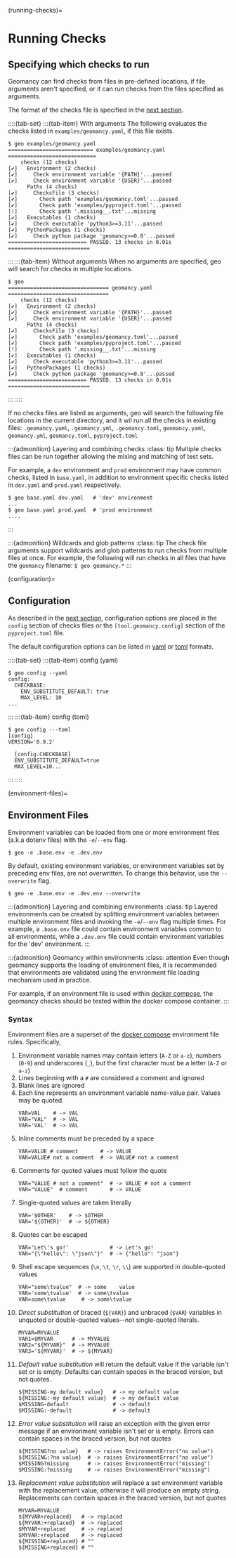 (running-checks)=
# Running Checks

## Specifying which checks to run

Geomancy can find checks from files in pre-defined locations, if file
arguments aren't specified, or it can run checks from the files specified as
arguments.

The format of the checks file is specified in the [next section](#file-format).

::::{tab-set}
:::{tab-item} With arguments
The following evaluates the checks listed in ``examples/geomancy.yaml``, if
this file exists.
```shell
$ geo examples/geomancy.yaml
=========================== examples/geomancy.yaml ============================
    checks (12 checks)
[✔]   Environment (2 checks)
[✔]     Check environment variable '{PATH}'...passed
[✔]     Check environment variable '{USER}'...passed
      Paths (4 checks)
[✔]     ChecksFile (3 checks)
[✔]       Check path 'examples/geomancy.toml'...passed
[✔]       Check path 'examples/pyproject.toml'...passed
[!]       Check path '.missing__.txt'...missing
[✔]   Executables (1 checks)
[✔]     Check executable 'python3>=3.11'...passed
[✔]   PythonPackages (1 checks)
[✔]     Check python package 'geomancy>=0.8'...passed
========================= PASSED. 13 checks in 0.01s ==========================
```
:::
:::{tab-item} Without arguments
When no arguments are specified, geo will search for checks in multiple locations.
```shell
$ geo
================================ geomancy.yaml ================================
    checks (12 checks)
[✔]   Environment (2 checks)
[✔]     Check environment variable '{PATH}'...passed
[✔]     Check environment variable '{USER}'...passed
      Paths (4 checks)
[✔]     ChecksFile (3 checks)
[✔]       Check path 'examples/geomancy.toml'...passed
[✔]       Check path 'examples/pyproject.toml'...passed
[!]       Check path '.missing__.txt'...missing
[✔]   Executables (1 checks)
[✔]     Check executable 'python3>=3.11'...passed
[✔]   PythonPackages (1 checks)
[✔]     Check python package 'geomancy>=0.8'...passed
========================= PASSED. 13 checks in 0.01s ==========================
```
:::
::::

If no checks files are listed as arguments, geo will search the following file
locations in the current directory, and it wil run all the checks in existing
files: ``.geomancy.yaml``, ``.geomancy.yml``, ``.geomancy.toml``,
``geomancy.yaml``, ``geomancy.yml``, ``geomancy.toml``, ``pyproject.toml``

:::{admonition} Layering and combining checks
:class: tip
Multiple checks files can be run together allowing the mixing and matching
of test sets.

For example, a ``dev`` environment and ``prod`` environment may have common
checks, listed in ``base.yaml``, in addition to environment specific checks
listed in ``dev.yaml`` and ``prod.yaml`` respectively.
```shell
$ geo base.yaml dev.yaml   # 'dev' environment
...
$ geo base.yaml prod.yaml  # 'prod environment
....
```
:::

:::{admonition} Wildcards and glob patterns
:class: tip
The check file arguments support wildcards and glob patterns to run checks from
multiple files at once. For example, the following will run checks in all
files that have the ``geomancy`` filename: ``$ geo geomancy.*``
:::

(configuration)=
## Configuration

As described in the [next section](#file-format), configuration options are
placed in the ``config`` section of checks files or the
``[tool.geomancy.config]`` section of the ``pyproject.toml`` file.

The default configuration options can be listed in
[yaml](https://yaml.org) or [toml](https://toml.io/en/) formats.

::::{tab-set}
:::{tab-item} config (yaml)
```shell
$ geo config --yaml
config:
  CHECKBASE:
    ENV_SUBSTITUTE_DEFAULT: true
    MAX_LEVEL: 10
...
```
:::
:::{tab-item} config (toml)
```shell
$ geo config ---toml
[config]
VERSION='0.9.2'

  [config.CHECKBASE]
  ENV_SUBSTITUTE_DEFAULT=true
  MAX_LEVEL=10...
```
:::
::::

(environment-files)=
## Environment Files

Environment variables can be loaded from one or more environment files
(a.k.a dotenv files) with the ``-e``/``--env`` flag.

```shell
$ geo -e .base.env -e .dev.env
```

By default, existing environment variables, or environment variables set
by preceding env files, are not overwritten. To change this behavior,
use the ``--overwrite`` flag.

```shell
$ geo -e .base.env -e .dev.env --overwrite
```

:::{admonition} Layering and combining environments
:class: tip
Layered environments can be created by splitting environment variables
between multiple environment files and invoking the ``-e``/``--env`` flag
multiple times. For example, a ``.base.env`` file could contain environment
variables common to all environments, while a ``.dev.env`` file could
contain environment variables for the 'dev' environment.
:::

:::{admonition} Geomancy within environments
:class: attention
Even though geomancy supports the loading of environment files, it is
recommended that environments are validated using the environment file loading
mechanism used in practice.

For example, if an environment file is used within
[docker compose](https://docs.docker.com/compose/), the geomancy checks should
be tested within the docker compose container.
:::


### Syntax

Environment files are a superset of the
[docker compose](https://docs.docker.com/compose/environment-variables/env-file/#syntax)
environment file rules. Specifically,

1. Environment variable names may contain letters (``A-Z`` or ``a-z``),
   numbers (``0-9``) and underscores (``_``), but the first character must be a
   letter (``A-Z`` or ``a-z``)
2. Lines beginning with a ``#`` are considered a comment and ignored
3. Blank lines are ignored
4. Each line represents an environment variable name-value pair. Values may
   be quoted.
    ```shell
    VAR=VAL    # -> VAL
    VAR="VAL"  # -> VAL
    VAR='VAL'  # -> VAL
    ```
5. Inline comments must be preceded by a space
   ```shell
   VAR=VALUE # comment       # -> VALUE
   VAR=VALUE# not a comment  # -> VALUE# not a comment
   ```
6. Comments for quoted values must follow the quote
    ```shell
   VAR="VALUE # not a comment"  # -> VALUE # not a comment
   VAR="VALUE"  # comment       # -> VALUE
    ```
7. Single-quoted values are taken literally
    ```shell
    VAR='$OTHER'    # -> $OTHER
    VAR='${OTHER}'  # -> ${OTHER}
    ```
8. Quotes can be escaped
    ```shell
    VAR='Let\'s go!'             # -> Let's go!
    VAR="{\"hello\": \"json\"}"  # -> {"hello": "json"}
    ```
9. Shell escape sequences (``\n``, ``\t``, ``\r``, ``\\``) are supported in
   double-quoted values
    ```shell
    VAR="some\tvalue"  # -> some    value
    VAR='some\tvalue'  # -> some\tvalue
    VAR=some\tvalue     # -> some\tvalue
    ```
10. _Direct substitution_ of braced (``${VAR}``) and unbraced (``$VAR``)
   variables in unquoted or double-quoted values--not single-quoted literals.
    ```shell
    MYVAR=MYVALUE
    VAR1=$MYVAR      # -> MYVALUE
    VAR2="${MYVAR}"  # -> MYVALUE
    VAR3='${MYVAR}'  # -> ${MYVAR}
    ```
11. _Default value substitution_ will return the default value if the variable
    isn't set or is empty. Defaults can contain spaces in the braced version,
    but not quotes.
    ```shell
    ${MISSING-my default value}   # -> my default value
    ${MISSING:-my default value}  # -> my default value
    $MISSING-default              # -> default
    $MISSING:-default             # -> default
    ```
12. _Error value substitution_ will raise an exception with the given error
    message if an environment variable isn't set or is empty. Errors can contain
   spaces in the braced version, but not quotes
    ```shell
    ${MISSING?no value}   # -> raises EnvironmentError("no value")
    ${MISSING:?no value}  # -> raises EnvironmentError("no value")
    $MISSING?missing      # -> raises EnvironmentError("missing")
    $MISSING:?missing     # -> raises EnvironmentError("missing")
    ```
13. _Replacement value substitution_ will replace a set environment variable
    with the replacement value, otherwise it will produce an empty string.
    Replacements can contain spaces in the braced version, but not quotes
    ```shell
    MYVAR=MYVALUE
    ${MYVAR+replaced}   # -> replaced
    ${MYVAR:+replaced}  # -> replaced
    $MYVAR+replaced     # -> replaced
    $MYVAR:+replaced    # -> replaced
    ${MISSING+replaced} # ""
    ${MISSING+replaced} # ""
    ```
